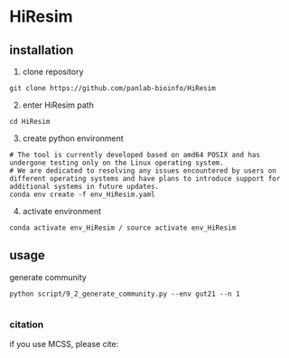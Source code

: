 # HiResim

## installation

1. clone repository
```
git clone https://github.com/panlab-bioinfo/HiResim
```

2.  enter HiResim path
```
cd HiResim
```
3. create python environment
```
# The tool is currently developed based on amd64 POSIX and has undergone testing only on the Linux operating system.
# We are dedicated to resolving any issues encountered by users on different operating systems and have plans to introduce support for additional systems in future updates.
conda env create -f env_HiResim.yaml
```
    
4. activate environment
```
conda activate env_HiResim / source activate env_HiResim
```

## usage

generate community 

```
python script/9_2_generate_community.py --env gut21 --n 1
   
```

### citation
if you use MCSS, please cite:





